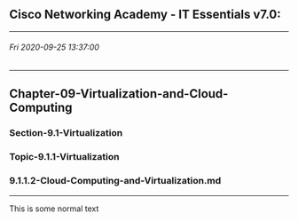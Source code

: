 ## Cisco Networking Academy - IT Essentials v7.0:
--------------------------------------------------------------------------------
###### Fri 2020-09-25 13:37:00
--------------------------------------------------------------------------------
## Chapter-09-Virtualization-and-Cloud-Computing
### Section-9.1-Virtualization
### Topic-9.1.1-Virtualization
### 9.1.1.2-Cloud-Computing-and-Virtualization.md
--------------------------------------------------------------------------------

This is some normal text
